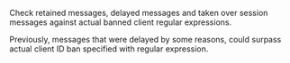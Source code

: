 Check retained messages, delayed messages and taken over session messages against actual banned client regular expressions.

Previously, messages that were delayed by some reasons, could surpass actual client ID ban specified with regular expression.
